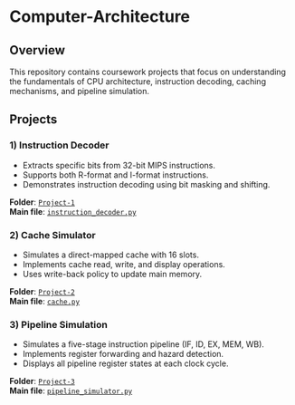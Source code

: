 # Computer-Architecture

## Overview
This repository contains coursework projects that focus on understanding the fundamentals of CPU architecture, instruction decoding, caching mechanisms, and pipeline simulation.

## Projects

### 1) Instruction Decoder
- Extracts specific bits from 32-bit MIPS instructions.
- Supports both R-format and I-format instructions.
- Demonstrates instruction decoding using bit masking and shifting.

**Folder**: [`Project-1`](./Project-1)  
**Main file**: [`instruction_decoder.py`](./Project-1/instruction_decoder.py)  

### 2) Cache Simulator
- Simulates a direct-mapped cache with 16 slots.
- Implements cache read, write, and display operations.
- Uses write-back policy to update main memory.

**Folder**: [`Project-2`](./Project-2)  
**Main file**: [`cache.py`](./Project-2/cache.py)  

### 3) Pipeline Simulation
- Simulates a five-stage instruction pipeline (IF, ID, EX, MEM, WB).
- Implements register forwarding and hazard detection.
- Displays all pipeline register states at each clock cycle.

**Folder**: [`Project-3`](./Project-3)  
**Main file**: [`pipeline_simulator.py`](./Project-3/pipeline_simulator.py)

